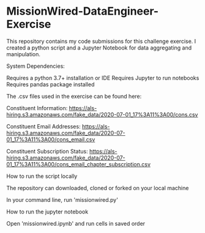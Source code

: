 # MissionWired-DataEngineer-Exercise

This repository contains my code submissions for this challenge exercise. I created a python script and a Jupyter Notebook for data aggregating and manipulation.


System Dependencies:

Requires a python 3.7+ installation or IDE
Requires Jupyter to run notebooks
Requires pandas package installed


The .csv files used in the exercise can be found here:

Constituent Information: https://als-hiring.s3.amazonaws.com/fake_data/2020-07-01_17%3A11%3A00/cons.csv

Constituent Email Addresses: https://als-hiring.s3.amazonaws.com/fake_data/2020-07-01_17%3A11%3A00/cons_email.csv

Constituent Subscription Status: https://als-hiring.s3.amazonaws.com/fake_data/2020-07-01_17%3A11%3A00/cons_email_chapter_subscription.csv


How to run the script locally

The repository can downloaded, cloned or forked on your local machine

In your command line, run 'missionwired.py'

How to run the jupyter notebook

Open 'missionwired.ipynb' and run cells in saved order
